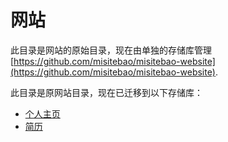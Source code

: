 # 网站

此目录是网站的原始目录，现在由单独的存储库管理 [https://github.com/misitebao/misitebao-website](https://github.com/misitebao/misitebao-website).

此目录是原网站目录，现在已迁移到以下存储库：

- [个人主页](https://github.com/misitebao/website)
- [简历](https://github.com/misitebao/resume-website)
